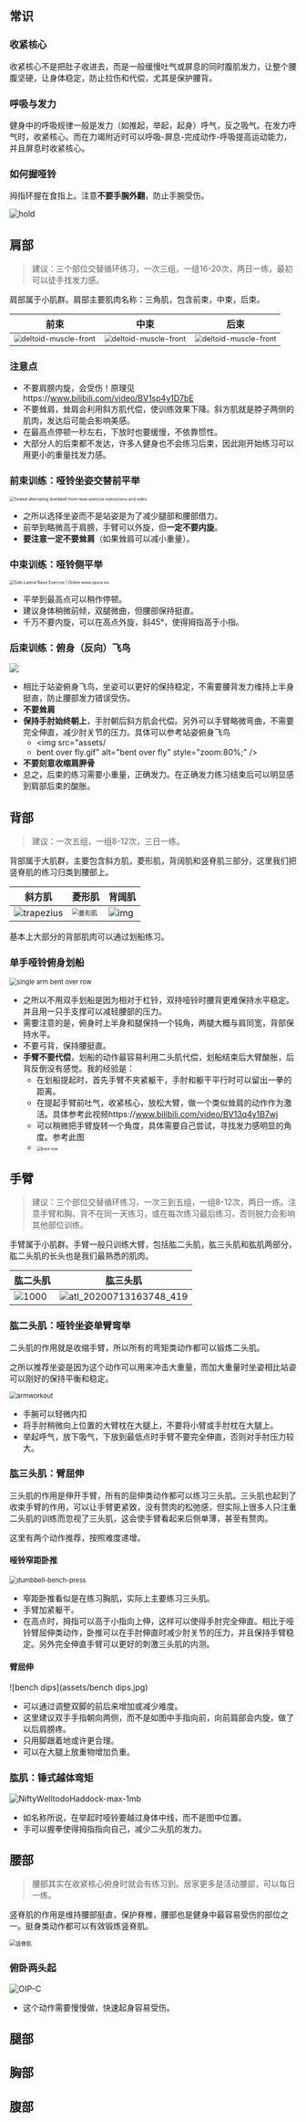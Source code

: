 



## 常识

### 收紧核心

收紧核心不是把肚子收进去，而是一般缓慢吐气或屏息的同时腹肌发力，让整个腰腹坚硬，让身体稳定，防止拉伤和代偿，尤其是保护腰背。

### 呼吸与发力

健身中的呼吸规律一般是发力（如推起，举起，起身）呼气，反之吸气。在发力呼气时，收紧核心。而在力竭附近时可以呼吸-屏息-完成动作-呼吸提高运动能力，并且屏息时收紧核心。

### 如何握哑铃

拇指环握在食指上。注意**不要手腕外翻**，防止手腕受伤。

![hold](assets/hold.png)

## 肩部

> 建议：三个部位交替循环练习，一次三组，一组16-20次，两日一练，最初可以徒手找发力感。

肩部属于小肌群。肩部主要肌肉名称：三角肌，包含前束，中束，后束。

| 前束                                                         | 中束                                                         | 后束                                                         |
| ------------------------------------------------------------ | ------------------------------------------------------------ | ------------------------------------------------------------ |
| <img src="assets/deltoid-muscle-front.jpg" alt="deltoid-muscle-front" style="zoom:80%;" /> | <img src="assets/deltoid-muscle-middle.jpg" alt="deltoid-muscle-front" style="zoom:80%;" /> | <img src="assets/deltoid-muscle-back.jpg" alt="deltoid-muscle-front" style="zoom:80%;" /> |

### 注意点

- 不要肩膀内旋，会受伤！原理见https://www.bilibili.com/video/BV1sp4y1D7bE
- 不要耸肩，耸肩会利用斜方肌代偿，使训练效果下降。斜方肌就是脖子两侧的肌肉，发达后可能会影响美感。
- 在最高点停顿一秒左右，下放时也要缓慢，不依靠惯性。
- 大部分人的后束都不发达，许多人健身也不会练习后束，因此刚开始练习可以用更小的重量找发力感。

### 前束训练：哑铃坐姿交替前平举



<img src="assets/seated-alternating-dumbbell-front-raise-resized.png" alt="Seated alternating dumbbell front raise exercise instructions and video" style="zoom:50%;" />

- 之所以选择坐姿而不是站姿是为了减少腿部和腰部借力。
- 前举到略微高于肩膀，手臂可以外旋，但**一定不要内旋**。
- **要注意一定不要耸肩**（如果耸肩可以减小重量）。

### 中束训练：哑铃侧平举

<img src="assets/dumbbell-lateral-raise-resized.png" alt="Side Lateral Raise Exercise | Online www.spora.ws" style="zoom:50%;" />

- 平举到最高点可以稍作停顿。
- 建议身体稍微前倾，双腿微曲，但腰部保持挺直。
- 千万不要内旋，可以在高点外旋，斜45°，使得拇指高于小指。

### 后束训练：俯身（反向）飞鸟

![](assets/seated-bent-over-dumbbell-lateral-raise-2-0-0.jpg)

- 相比于站姿俯身飞鸟，坐姿可以更好的保持稳定，不需要腰背发力维持上半身挺直，防止腰部发力错误受伤。
- **不要耸肩**
- **保持手肘始终朝上**，手肘朝后斜方肌会代偿。另外可以手臂略微弯曲，不需要完全伸直，减少肘关节的压力。具体可以参考站姿俯身飞鸟
    - <img src="assets/
    - bent over fly.gif" alt="bent over fly" style="zoom:80%;" />
- **不要刻意收缩肩胛骨**
- 总之，后束的练习需要小重量，正确发力。在正确发力练习结束后可以明显感到肩部后束的酸胀。

## 背部

> 建议：一次五组，一组8-12次，三日一练。

背部属于大肌群，主要包含斜方肌，菱形肌，背阔肌和竖脊肌三部分，这里我们把竖脊肌的练习归类到腰部上。

| 斜方肌                             | 菱形肌                                                       | 背阔肌                              |
| ---------------------------------- | ------------------------------------------------------------ | ----------------------------------- |
| ![trapezius](assets/trapezius.jpg) | <img src="assets/rhomboid.jpg" alt="菱形肌" style="zoom:70%;" /> | ![img](assets/latissimus-dorsi.jpg) |

基本上大部分的背部肌肉可以通过划船练习。

### 单手哑铃俯身划船

<img src="assets/single arm bent over row.gif" alt="single arm bent over row" style="zoom:80%;" />

- 之所以不用双手划船是因为相对于杠铃，双持哑铃时腰背更难保持水平稳定。并且用一只手支撑可以减轻腰部的压力。
- 需要注意的是，俯身时上半身和腿保持一个钝角，两腿大概与肩同宽，背部保持水平。
- 不要弓背，保持腰挺直。
- **手臂不要代偿**，划船的动作最容易利用二头肌代偿，划船结束后大臂酸胀，后背反倒没有感觉。我的经验是：
    - 在划船提起时，首先手臂不夹紧躯干，手肘和躯干平行时可以留出一拳的距离。
    - 在提起手臂前吐气，收紧核心，放松大臂，做一个类似耸肩的动作作为激活。具体参考此视频https://www.bilibili.com/video/BV13q4y1B7wj
    - 可以稍微把手臂旋转一个角度，具体需要自己尝试，寻找发力感明显的角度。参考此图
    - <img src="assets/bent row.jpg" alt="bent row" style="zoom:50%;" />



## 手臂

> 建议：三个部位交替循环练习，一次三到五组，一组8-12次，两日一练。注意手臂和胸、背不在同一天练习，或在每次练习最后练习，否则脱力会影响其他部位训练。

手臂属于小肌群。手臂一般只训练大臂，包括肱二头肌，肱三头肌和肱肌两部分，肱二头肌的长头也是我们最熟悉的肌肉。

| 肱二头肌                  | 肱三头肌                                                     |
| ------------------------- | ------------------------------------------------------------ |
| ![1000](assets/1000.webp) | ![atl_20200713163748_419](assets/atl_20200713163748_419.jpg) |



### 肱二头肌：哑铃坐姿单臂弯举

二头肌的作用就是收缩手臂，所以所有的弯矩类动作都可以锻炼二头肌。

之所以推荐坐姿是因为这个动作可以用来冲击大重量，而加大重量时坐姿相比站姿可以刚好的保持平衡和稳定。

<img src="assets/armworkout.png" alt="armworkout" style="zoom:80%;" />

- 手腕可以轻微内扣
- 将手肘稍微向上位置的大臂枕在大腿上，不要将小臂或手肘枕在大腿上。
- 举起呼气，放下吸气，下放到最低点时手臂不要完全伸直，否则对手肘压力较大。

### 肱三头肌：臂屈伸

三头肌的作用是伸开手臂，所有的屈伸类动作都可以练习三头肌。三头肌也起到了收束手臂的作用，可以让手臂更紧致，没有赘肉的松弛感，但实际上很多人只注重二头肌的训练而忽视了三头肌，这会使手臂看起来后侧单薄，甚至有赘肉。

这里有两个动作推荐，按照难度递增。

#### 哑铃窄距卧推

<img src="assets/dumbbell-bench-press.jpg" alt="dumbbell-bench-press" style="zoom:80%;" />

- 窄距卧推看似是在练习胸肌，实际上主要练习三头肌。
- 手臂加紧躯干。
- 在高点时，拇指可以高于小指向上伸，这样可以使得手肘完全伸直。相比于哑铃臂屈伸类动作，卧推可以在手肘伸直时减少肘关节的压力，并且保持手臂稳定。另外完全伸直手臂可以更好的刺激三头肌的内测。

#### 臂屈伸

![bench dips](assets/bench dips.jpg)

- 可以通过调整双脚的前后来增加或减少难度。
- 这里建议双手手指朝向两侧，而不是如图中手指向前，向前肩部会内旋，做了以后肩膀疼。
- 只用脚跟着地或许更合理。
- 可以在大腿上放重物增加负重。

### 肱肌：锤式越体弯矩

![NiftyWelltodoHaddock-max-1mb](assets/NiftyWelltodoHaddock-max-1mb.gif)

- 如名称所说，在举起时哑铃要越过身体中线，而不是图中位置。
- 手可以握拳使得拇指指向自己，减少二头肌的发力。

## 腰部

> 腰部其实在收紧核心俯身时就会有练习到。居家更多是活动腰部，可以每日一练。

竖脊肌的作用是维持腰部挺直，保护脊椎，腰部也是健身中最容易受伤的部位之一。挺身类动作都可以有效锻炼竖脊肌。

<img src="assets/竖脊肌.webp" alt="竖脊肌" style="zoom:67%;" />

### 俯卧两头起

![OIP-C](assets/OIP-C.jpg)

- 这个动作需要慢慢做，快速起身容易受伤。



## 腿部



## 胸部



## 腹部



